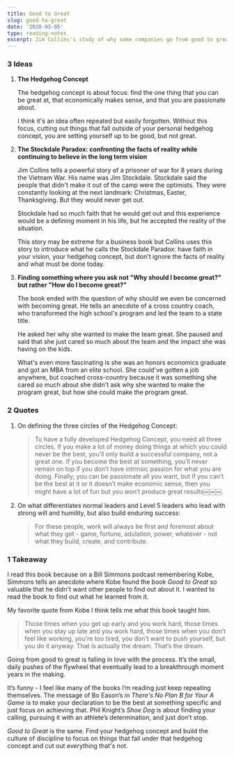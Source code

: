 ```yaml
---
title: Good to Great
slug: good-to-great
date: '2020-03-05'
type: reading-notes
excerpt: Jim Collins's study of why some companies go from good to great, and some do not, and a framework for understanding the flywheel of greatness.
---
```


### 3 Ideas

1. **The Hedgehog Concept**

    The hedgehog concept is about focus: find the one thing that you can be great at, that economically makes sense, and that you are passionate about.

    I think it's an idea often repeated but easily forgotten. Without this focus, cutting out things that fall outside of your personal hedgehog concept, you are setting yourself up to be good, but not great.

2. **The Stockdale Paradox: confronting the facts of reality while continuing to believe in the long term vision**

    Jim Collins tells a powerful story of a prisoner of war for 8 years during the Vietnam War. His name was Jim Stockdale. Stockdale said the people that didn't make it out of the camp were the optimists. They were constantly looking at the next landmark: Christmas, Easter, Thanksgiving. But they would never get out.

    Stockdale had so much faith that he would get out and this experience would be a defining moment in his life, but he accepted the reality of the situation.

    This story may be extreme for a business book but Collins uses this story to introduce what he calls the Stockdale Paradox: have faith in your vision, your hedgehog concept, but don't ignore the facts of reality and what must be done today.

3. **Finding something where you ask not "Why should I become great?" but rather "How do I become great?"**

    The book ended with the question of why should we even be concerned with becoming great. He tells an anecdote of a cross country coach, who transformed the high school's program and led the team to a state title.

    He asked her why she wanted to make the team great. She paused and said that she just cared so much about the team and the impact she was having on the kids.

    What's even more fascinating is she was an honors economics graduate and got an MBA from an elite school. She could've gotten a job anywhere, but coached cross-country because it was something she cared so much about she didn't ask why she wanted to make the program great, but how she could make the program great.

### 2 Quotes

1.  On defining the three circles of the Hedgehog Concept:
    > To have a fully developed Hedgehog Concept, you need all three circles. If you make a lot of money doing things at which you could never be the best, you’ll only build a successful company, not a great one. If you become the best at something, you’ll never remain on top if you don’t have intrinsic passion for what you are doing. Finally, you can be passionate all you want, but if you can’t be the best at it or it doesn’t make economic sense, then you might have a lot of fun but you won’t produce great results￼￼￼.
2.  On what differentiates normal leaders and Level 5 leaders who lead with strong will and humility, but also build enduring success:
    > For these people, work will always be first and foremost about what they get - game, fortune, adulation, power, whatever - not what they build, create, and contribute.

### 1 Takeaway

I read this book because on a Bill Simmons podcast remembering Kobe, Simmons tells an anecdote where Kobe found the book *Good to Great* so valuable that he didn't want other people to find out about it. I wanted to read the book to find out what he learned from it.

My favorite quote from Kobe I think tells me what this book taught him.

> Those times when you get up early and you work hard, those times when you stay up late and you work hard, those times when you don’t feel like working, you’re too tired, you don’t want to push yourself, but you do it anyway. That is actually the dream. That’s the dream.

Going from good to great is falling in love with the process. It’s the small, daily pushes of the flywheel that eventually lead to a breakthrough moment years in the making.

It’s funny - I feel like many of the books I’m reading just keep repeating themselves. The message of Bo Eason’s in *There's No Plan B for Your A Game* is to make your declaration to be the best at something specific and just focus on achieving that. Phil Knight’s *Shoe Dog* is about finding your calling, pursuing it with an athlete’s determination, and just don’t stop.

*Good to Great* is the same. Find your hedgehog concept and build the culture of discipline to focus on things that fall under that hedgehog concept and cut out everything that's not.